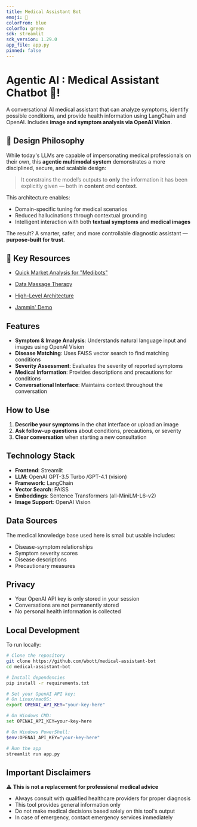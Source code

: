 ```yaml
---
title: Medical Assistant Bot
emoji: 🏥
colorFrom: blue
colorTo: green
sdk: streamlit
sdk_version: 1.29.0
app_file: app.py
pinned: false
---
```


# Agentic AI : Medical Assistant Chatbot 🏥!

A conversational AI medical assistant that can analyze symptoms, identify possible conditions, and provide health information using LangChain and OpenAI. Includes **image and symptom analysis via OpenAI Vision**.

## 🧠 Design Philosophy

While today's LLMs are capable of impersonating medical professionals on their own, this **agentic multimodal system** demonstrates a more disciplined, secure, and scalable design:

> It constrains the model’s outputs to **only** the information it has been explicitly given — both in **content** *and* **context**.

This architecture enables:

- Domain-specific tuning for medical scenarios  
- Reduced hallucinations through contextual grounding  
- Intelligent interaction with both **textual symptoms** and **medical images**

The result? A smarter, safer, and more controllable diagnostic assistant — **purpose-built for trust**.



## 🔗 Key Resources

- [Quick Market Analysis for "Medibots"](https://huggingface.co/spaces/bott-wa/medical-assistant-bot/blob/main/docs/market_analysis.md)
- [Data Massage Therapy](https://huggingface.co/spaces/bott-wa/medical-assistant-bot/blob/main/docs/data-etl-analysis.md)
- [High-Level Architecture ](https://huggingface.co/spaces/bott-wa/medical-assistant-bot/blob/main/docs/architecture.md)

- [Jammin' Demo](https://huggingface.co/spaces/bott-wa/medical-assistant-bot)

## Features

- **Symptom & Image Analysis**: Understands natural language input and images using OpenAI Vision
- **Disease Matching**: Uses FAISS vector search to find matching conditions
- **Severity Assessment**: Evaluates the severity of reported symptoms
- **Medical Information**: Provides descriptions and precautions for conditions
- **Conversational Interface**: Maintains context throughout the conversation

## How to Use

1. **Describe your symptoms** in the chat interface or upload an image
2. **Ask follow-up questions** about conditions, precautions, or severity
3. **Clear conversation** when starting a new consultation

## Technology Stack

- **Frontend**: Streamlit
- **LLM**: OpenAI GPT-3.5 Turbo /GPT-4.1 (vision)
- **Framework**: LangChain
- **Vector Search**: FAISS
- **Embeddings**: Sentence Transformers (all-MiniLM-L6-v2)
- **Image Support**: OpenAI Vision

## Data Sources

The medical knowledge base used here is small but usable includes:
- Disease-symptom relationships
- Symptom severity scores
- Disease descriptions
- Precautionary measures

## Privacy

- Your OpenAI API key is only stored in your session
- Conversations are not permanently stored
- No personal health information is collected

## Local Development

To run locally:

```bash
# Clone the repository
git clone https://github.com/wbott/medical-assistant-bot
cd medical-assistant-bot

# Install dependencies
pip install -r requirements.txt

# Set your OpenAI API key:
# On Linux/macOS:
export OPENAI_API_KEY="your-key-here"

# On Windows CMD:
set OPENAI_API_KEY=your-key-here

# On Windows PowerShell:
$env:OPENAI_API_KEY="your-key-here"

# Run the app
streamlit run app.py
```

## Important Disclaimers

⚠️ **This is not a replacement for professional medical advice**
- Always consult with qualified healthcare providers for proper diagnosis
- This tool provides general information only
- Do not make medical decisions based solely on this tool's output
- In case of emergency, contact emergency services immediately



